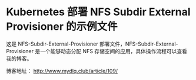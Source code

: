 # Kubernetes 部署 NFS Subdir External Provisioner 的示例文件

这是 NFS-Subdir-External-Provisioner 部署文件，NFS-Subdir-External-Provisioner 是一个能够动态分配 NFS 存储空间的应用，具体操作流程可以查看我的博客。

博客地址： http://www.mydlq.club/article/109/